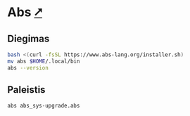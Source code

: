 # Abs [&#x2B67;](https://www.abs-lang.org/)

## Diegimas

```bash
bash <(curl -fsSL https://www.abs-lang.org/installer.sh)
mv abs $HOME/.local/bin
abs --version
```

## Paleistis

```bash
abs abs_sys-upgrade.abs
```
